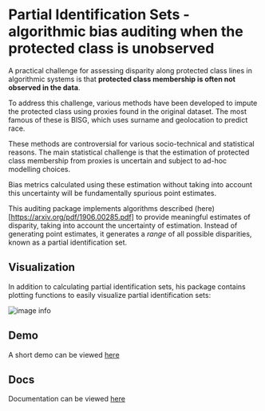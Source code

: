 # Partial Identification Sets - algorithmic bias auditing when the protected class is unobserved 

A practical challenge for assessing disparity along protected class lines in algorithmic systems is that **protected class membership is often not observed in the data**.

To address this challenge, various methods have been developed to impute the protected class using proxies found in the original dataset. The most famous of these is BISG, which uses surname and geolocation to predict race.

These methods are controversial for various socio-technical and statistical reasons. The main statistical challenge
 is that the estimation of protected class membership from proxies is uncertain and subject to ad-hoc
  modelling choices. 
  
  Bias metrics calculated using these estimation without taking into account this uncertainty will be fundamentally spurious point estimates. 

This auditing package implements algorithms described (here)[https://arxiv.org/pdf/1906.00285.pdf] to provide meaningful estimates of disparity, taking into account the uncertainty of estimation. Instead of generating point estimates, it generates a *range* of all possible disparities, known as a partial identification set.
   
## Visualization

In addition to calculating partial identification sets, his package contains plotting functions to easily visualize partial identification sets:

![image info](https://i.ibb.co/DLzB7Ws/download.png)

## Demo

A short demo can be viewed [here](https://github.com/relaxedplan/partial-identification-sets/blob/master/demo.ipynb)

## Docs

Documentation can be viewed [here](https://htmlpreview.github.io/?https://raw.githubusercontent.com/relaxedplan/partial-identification-sets/master/html/fairness/PartialIdentification.html)

